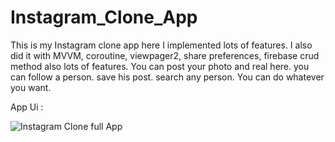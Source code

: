 # Instagram_Clone_App
This is my Instagram clone app here I implemented lots of features. I also did it with MVVM, coroutine, viewpager2, share preferences, firebase crud method also lots of features. You can post your photo and real here. you can follow a person. save his post. search any person. You can do whatever you want.





App Ui :


![Instagram Clone full App](https://github.com/SabujAhmed121/Instagram_Clone_App/assets/92435557/89e7d92b-a313-47cd-817a-7d5ff9a3abcb)
